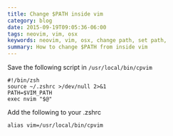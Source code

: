 ```yaml
---
title: Change $PATH inside vim
category: blog
date: 2015-09-19T09:05:36-06:00
tags: neovim, vim, osx
keywords: neovim, vim, osx, change path, set path,
summary: How to change $PATH from inside vim
---
```


Save the following script in `/usr/local/bin/cpvim`

```
#!/bin/zsh
source ~/.zshrc >/dev/null 2>&1
PATH=$VIM_PATH
exec nvim "$@"
```

Add the following to your .zshrc

    alias vim=/usr/local/bin/cpvim
